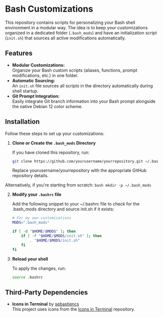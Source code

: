 # Bash Customizations

This repository contains scripts for personalizing your Bash shell environment in a modular way. The idea is to keep your customizations organized in a dedicated folder (`.bash_mods`) and have an initialization script (`init.sh`) that sources all active modifications automatically.

## Features

- **Modular Customizations:**  
  Organize your Bash custom scripts (aliases, functions, prompt modifications, etc.) in one folder.
- **Automatic Sourcing:**  
  An `init.sh` file sources all scripts in the directory automatically during shell startup.
- **Git Prompt Integration:**  
  Easily integrate Git branch information into your Bash prompt alongside the native Debian 12 color scheme.

## Installation

Follow these steps to set up your customizations:

1. **Clone or Create the `.bash_mods` Directory**

   If you have cloned this repository, run:
   ```bash
   git clone https://github.com/yourusername/yourrepository.git ~/.bash_mods
   ```

   Replace yourusername/yourrepository with the appropriate GitHub repository details.

Alternatively, if you're starting from scratch:
    ```bash
    mkdir -p ~/.bash_mods
    ```

2. **Modify your `.bashrc` file**

   Add the following snippet to your ~/.bashrc file to check for the .bash_mods directory and source init.sh if it exists:
    ```bash
    # For my own customizations
    MODS=".bash_mods"

    if [ -d "$HOME/$MODS" ]; then
        if [ -f "$HOME/$MODS/init.sh" ]; then
            . "$HOME/$MODS/init.sh"
        fi
    fi
    ```

3. **Reload your shell**
 
   To apply the changes, run:
    ```bash
    source .bashrc
    ```

## Third-Party Dependencies

- **Icons in Terminal** by [sebastiencs](https://github.com/sebastiencs/icons-in-terminal)  
  This project uses icons from the [Icons in Terminal](https://github.com/sebastiencs/icons-in-terminal) repository.

